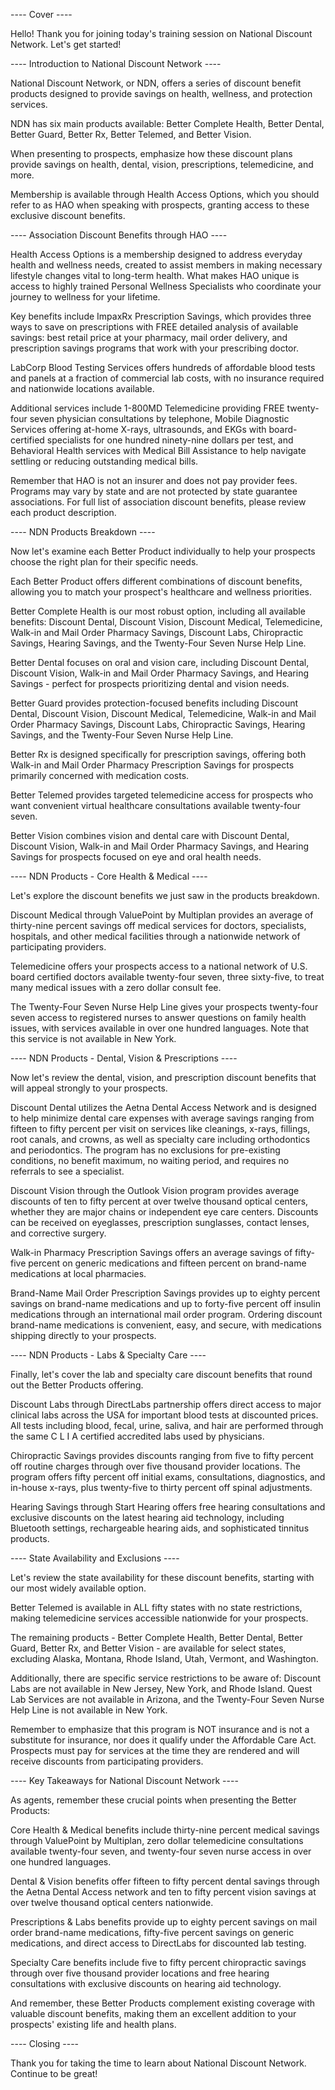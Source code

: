 ---- Cover ----

Hello! Thank you for joining today's training session on National Discount Network. Let's get started!

---- Introduction to National Discount Network ----

National Discount Network, or NDN, offers a series of discount benefit products designed to provide savings on health, wellness, and protection services.

NDN has six main products available: Better Complete Health, Better Dental, Better Guard, Better Rx, Better Telemed, and Better Vision.

When presenting to prospects, emphasize how these discount plans provide savings on health, dental, vision, prescriptions, telemedicine, and more. 

Membership is available through Health Access Options, which you should refer to as HAO when speaking with prospects, granting access to these exclusive discount benefits.

---- Association Discount Benefits through HAO ----

Health Access Options is a membership designed to address everyday health and wellness needs, created to assist members in making necessary lifestyle changes vital to long-term health. What makes HAO unique is access to highly trained Personal Wellness Specialists who coordinate your journey to wellness for your lifetime.

Key benefits include ImpaxRx Prescription Savings, which provides three ways to save on prescriptions with FREE detailed analysis of available savings: best retail price at your pharmacy, mail order delivery, and prescription savings programs that work with your prescribing doctor.

LabCorp Blood Testing Services offers hundreds of affordable blood tests and panels at a fraction of commercial lab costs, with no insurance required and nationwide locations available.

Additional services include 1-800MD Telemedicine providing FREE twenty-four seven physician consultations by telephone, Mobile Diagnostic Services offering at-home X-rays, ultrasounds, and EKGs with board-certified specialists for one hundred ninety-nine dollars per test, and Behavioral Health services with Medical Bill Assistance to help navigate settling or reducing outstanding medical bills.

Remember that HAO is not an insurer and does not pay provider fees. Programs may vary by state and are not protected by state guarantee associations. For full list of association discount benefits, please review each product description.

---- NDN Products Breakdown ----

Now let's examine each Better Product individually to help your prospects choose the right plan for their specific needs.

Each Better Product offers different combinations of discount benefits, allowing you to match your prospect's healthcare and wellness priorities.

Better Complete Health is our most robust option, including all available benefits: Discount Dental, Discount Vision, Discount Medical, Telemedicine, Walk-in and Mail Order Pharmacy Savings, Discount Labs, Chiropractic Savings, Hearing Savings, and the Twenty-Four Seven Nurse Help Line.

Better Dental focuses on oral and vision care, including Discount Dental, Discount Vision, Walk-in and Mail Order Pharmacy Savings, and Hearing Savings - perfect for prospects prioritizing dental and vision needs.

Better Guard provides protection-focused benefits including Discount Dental, Discount Vision, Discount Medical, Telemedicine, Walk-in and Mail Order Pharmacy Savings, Discount Labs, Chiropractic Savings, Hearing Savings, and the Twenty-Four Seven Nurse Help Line.

Better Rx is designed specifically for prescription savings, offering both Walk-in and Mail Order Pharmacy Prescription Savings for prospects primarily concerned with medication costs.

Better Telemed provides targeted telemedicine access for prospects who want convenient virtual healthcare consultations available twenty-four seven.

Better Vision combines vision and dental care with Discount Dental, Discount Vision, Walk-in and Mail Order Pharmacy Savings, and Hearing Savings for prospects focused on eye and oral health needs.

---- NDN Products - Core Health & Medical ----

Let's explore the discount benefits we just saw in the products breakdown.

Discount Medical through ValuePoint by Multiplan provides an average of thirty-nine percent savings off medical services for doctors, specialists, hospitals, and other medical facilities through a nationwide network of participating providers.

Telemedicine offers your prospects access to a national network of U.S. board certified doctors available twenty-four seven, three sixty-five, to treat many medical issues with a zero dollar consult fee.

The Twenty-Four Seven Nurse Help Line gives your prospects twenty-four seven access to registered nurses to answer questions on family health issues, with services available in over one hundred languages. Note that this service is not available in New York.

---- NDN Products - Dental, Vision & Prescriptions ----

Now let's review the dental, vision, and prescription discount benefits that will appeal strongly to your prospects.

Discount Dental utilizes the Aetna Dental Access Network and is designed to help minimize dental care expenses with average savings ranging from fifteen to fifty percent per visit on services like cleanings, x-rays, fillings, root canals, and crowns, as well as specialty care including orthodontics and periodontics. The program has no exclusions for pre-existing conditions, no benefit maximum, no waiting period, and requires no referrals to see a specialist.

Discount Vision through the Outlook Vision program provides average discounts of ten to fifty percent at over twelve thousand optical centers, whether they are major chains or independent eye care centers. Discounts can be received on eyeglasses, prescription sunglasses, contact lenses, and corrective surgery.

Walk-in Pharmacy Prescription Savings offers an average savings of fifty-five percent on generic medications and fifteen percent on brand-name medications at local pharmacies.

Brand-Name Mail Order Prescription Savings provides up to eighty percent savings on brand-name medications and up to forty-five percent off insulin medications through an international mail order program. Ordering discount brand-name medications is convenient, easy, and secure, with medications shipping directly to your prospects.

---- NDN Products - Labs & Specialty Care ----

Finally, let's cover the lab and specialty care discount benefits that round out the Better Products offering.

Discount Labs through DirectLabs partnership offers direct access to major clinical labs across the USA for important blood tests at discounted prices. All tests including blood, fecal, urine, saliva, and hair are performed through the same C L I A certified accredited labs used by physicians.

Chiropractic Savings provides discounts ranging from five to fifty percent off routine charges through over five thousand provider locations. The program offers fifty percent off initial exams, consultations, diagnostics, and in-house x-rays, plus twenty-five to thirty percent off spinal adjustments.

Hearing Savings through Start Hearing offers free hearing consultations and exclusive discounts on the latest hearing aid technology, including Bluetooth settings, rechargeable hearing aids, and sophisticated tinnitus products.

---- State Availability and Exclusions ----

Let's review the state availability for these discount benefits, starting with our most widely available option.

Better Telemed is available in ALL fifty states with no state restrictions, making telemedicine services accessible nationwide for your prospects.

The remaining products - Better Complete Health, Better Dental, Better Guard, Better Rx, and Better Vision - are available for select states, excluding Alaska, Montana, Rhode Island, Utah, Vermont, and Washington.

Additionally, there are specific service restrictions to be aware of: Discount Labs are not available in New Jersey, New York, and Rhode Island. Quest Lab Services are not available in Arizona, and the Twenty-Four Seven Nurse Help Line is not available in New York.

Remember to emphasize that this program is NOT insurance and is not a substitute for insurance, nor does it qualify under the Affordable Care Act. Prospects must pay for services at the time they are rendered and will receive discounts from participating providers.

---- Key Takeaways for National Discount Network ----

As agents, remember these crucial points when presenting the Better Products: 

Core Health & Medical benefits include thirty-nine percent medical savings through ValuePoint by Multiplan, zero dollar telemedicine consultations available twenty-four seven, and twenty-four seven nurse access in over one hundred languages.

Dental & Vision benefits offer fifteen to fifty percent dental savings through the Aetna Dental Access network and ten to fifty percent vision savings at over twelve thousand optical centers nationwide.

Prescriptions & Labs benefits provide up to eighty percent savings on mail order brand-name medications, fifty-five percent savings on generic medications, and direct access to DirectLabs for discounted lab testing.

Specialty Care benefits include five to fifty percent chiropractic savings through over five thousand provider locations and free hearing consultations with exclusive discounts on hearing aid technology.

And remember, these Better Products complement existing coverage with valuable discount benefits, making them an excellent addition to your prospects' existing life and health plans.

---- Closing ----

Thank you for taking the time to learn about National Discount Network. Continue to be great!

